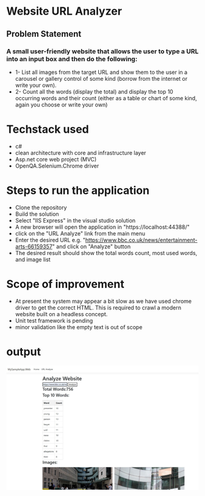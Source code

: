 # Website URL Analyzer
## Problem Statement
### A small user-friendly website that allows the user to type a URL into an input box and then do the following:
*  1- List all images from the target URL and show them to the user in a carousel or gallery control of some kind (borrow from the internet or write your own).
* 2- Count all the words (display the total) and display the top 10 occurring words and their count (either as a table or chart of some kind, again you choose or write your own)

# Techstack used 
- c#
- clean architecture with core and infrastructure layer
- Asp.net core web project (MVC)
- OpenQA.Selenium.Chrome driver

# Steps to run the application
- Clone the repository
- Build the solution
- Select "IIS Express" in the visual studio solution
- A new browser will open the application in "https://localhost:44388/"
- click on the "URL Analyze" link from the main menu
- Enter the desired URL e.g. "https://www.bbc.co.uk/news/entertainment-arts-66159357" and click on "Analyze" button
- The desired result should show the total words count, most used words, and image list

# Scope of improvement 
- At present the system may appear a bit slow as we have used chrome driver to get the correct HTML. This is required to crawl a modern website built on a headless concept.
- Unit test framework is pending
- minor validation like the empty text is out of scope

# output
 ![Screenshot of the expected result.](./appresult.jpg)
 
